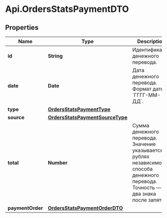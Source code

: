 # Api.OrdersStatsPaymentDTO

## Properties

Name | Type | Description | Notes
------------ | ------------- | ------------- | -------------
**id** | **String** | Идентификатор денежного перевода. | [optional] 
**date** | **Date** | Дата денежного перевода.  Формат даты: &#x60;ГГГГ-ММ-ДД&#x60;.  | [optional] 
**type** | [**OrdersStatsPaymentType**](OrdersStatsPaymentType.md) |  | [optional] 
**source** | [**OrdersStatsPaymentSourceType**](OrdersStatsPaymentSourceType.md) |  | [optional] 
**total** | **Number** | Сумма денежного перевода. Значение указывается в рублях независимо от способа денежного перевода. Точность — два знака после запятой.  | [optional] 
**paymentOrder** | [**OrdersStatsPaymentOrderDTO**](OrdersStatsPaymentOrderDTO.md) |  | [optional] 


